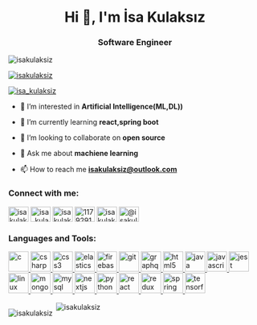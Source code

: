 <h1 align="center">Hi 👋, I'm İsa Kulaksız</h1>
<h3 align="center">Software Engineer</h3>

<p align="left"> <img src="https://komarev.com/ghpvc/?username=isakulaksiz&label=Profile%20views&color=0e75b6&style=flat" alt="isakulaksiz" /> </p>

<p align="left"> <a href="https://github.com/ryo-ma/github-profile-trophy"><img src="https://github-profile-trophy.vercel.app/?username=isakulaksiz" alt="isakulaksiz" /></a> </p>

<p align="left"> <a href="https://twitter.com/isa_kulaksiz" target="blank"><img src="https://img.shields.io/twitter/follow/isa_kulaksiz?logo=twitter&style=for-the-badge" alt="isa_kulaksiz" /></a> </p>

- 🔭 I’m interested in **Artificial Intelligence(ML,DL))**

- 🌱 I’m currently learning **react,spring boot**

- 👯 I’m looking to collaborate on **open source**

- 💬 Ask me about **machiene learning**

- 📫 How to reach me **isakulaksiz@outlook.com**

<h3 align="left">Connect with me:</h3>
<p align="left">
<a href="https://codepen.io/isakulaksiz" target="blank"><img align="center" src="https://cdn.jsdelivr.net/npm/simple-icons@3.0.1/icons/codepen.svg" alt="isakulaksiz" height="30" width="40" /></a>
<a href="https://twitter.com/isa_kulaksiz" target="blank"><img align="center" src="https://cdn.jsdelivr.net/npm/simple-icons@3.0.1/icons/twitter.svg" alt="isa_kulaksiz" height="30" width="40" /></a>
<a href="https://linkedin.com/in/isakulaksiz" target="blank"><img align="center" src="https://cdn.jsdelivr.net/npm/simple-icons@3.0.1/icons/linkedin.svg" alt="isakulaksiz" height="30" width="40" /></a>
<a href="https://stackoverflow.com/users/11792914" target="blank"><img align="center" src="https://cdn.jsdelivr.net/npm/simple-icons@3.0.1/icons/stackoverflow.svg" alt="11792914" height="30" width="40" /></a>
<a href="https://instagram.com/isakulakszz" target="blank"><img align="center" src="https://cdn.jsdelivr.net/npm/simple-icons@3.0.1/icons/instagram.svg" alt="isakulakszz" height="30" width="40" /></a>
<a href="https://medium.com/@isakulaksiz.ce" target="blank"><img align="center" src="https://cdn.jsdelivr.net/npm/simple-icons@3.0.1/icons/medium.svg" alt="@isakulaksiz.ce" height="30" width="40" /></a>
</p>

<h3 align="left">Languages and Tools:</h3>
<p align="left"> <a href="https://www.cprogramming.com/" target="_blank"> <img src="https://devicons.github.io/devicon/devicon.git/icons/c/c-original.svg" alt="c" width="40" height="40"/> </a> <a href="https://www.w3schools.com/cs/" target="_blank"> <img src="https://devicons.github.io/devicon/devicon.git/icons/csharp/csharp-original.svg" alt="csharp" width="40" height="40"/> </a> <a href="https://www.w3schools.com/css/" target="_blank"> <img src="https://devicons.github.io/devicon/devicon.git/icons/css3/css3-original-wordmark.svg" alt="css3" width="40" height="40"/> </a> <a href="https://www.elastic.co" target="_blank"> <img src="https://www.vectorlogo.zone/logos/elastic/elastic-icon.svg" alt="elasticsearch" width="40" height="40"/> </a> <a href="https://firebase.google.com/" target="_blank"> <img src="https://www.vectorlogo.zone/logos/firebase/firebase-icon.svg" alt="firebase" width="40" height="40"/> </a> <a href="https://git-scm.com/" target="_blank"> <img src="https://www.vectorlogo.zone/logos/git-scm/git-scm-icon.svg" alt="git" width="40" height="40"/> </a> <a href="https://graphql.org" target="_blank"> <img src="https://www.vectorlogo.zone/logos/graphql/graphql-icon.svg" alt="graphql" width="40" height="40"/> </a> <a href="https://www.w3.org/html/" target="_blank"> <img src="https://devicons.github.io/devicon/devicon.git/icons/html5/html5-original-wordmark.svg" alt="html5" width="40" height="40"/> </a> <a href="https://www.java.com" target="_blank"> <img src="https://devicons.github.io/devicon/devicon.git/icons/java/java-original-wordmark.svg" alt="java" width="40" height="40"/> </a> <a href="https://developer.mozilla.org/en-US/docs/Web/JavaScript" target="_blank"> <img src="https://devicons.github.io/devicon/devicon.git/icons/javascript/javascript-original.svg" alt="javascript" width="40" height="40"/> </a> <a href="https://jestjs.io" target="_blank"> <img src="https://www.vectorlogo.zone/logos/jestjsio/jestjsio-icon.svg" alt="jest" width="40" height="40"/> </a> <a href="https://www.linux.org/" target="_blank"> <img src="https://devicons.github.io/devicon/devicon.git/icons/linux/linux-original.svg" alt="linux" width="40" height="40"/> </a> <a href="https://www.mongodb.com/" target="_blank"> <img src="https://devicons.github.io/devicon/devicon.git/icons/mongodb/mongodb-original-wordmark.svg" alt="mongodb" width="40" height="40"/> </a> <a href="https://www.mysql.com/" target="_blank"> <img src="https://devicons.github.io/devicon/devicon.git/icons/mysql/mysql-original-wordmark.svg" alt="mysql" width="40" height="40"/> </a> <a href="https://nextjs.org/" target="_blank"> <img src="https://cdn.worldvectorlogo.com/logos/nextjs-3.svg" alt="nextjs" width="40" height="40"/> </a> <a href="https://www.python.org" target="_blank"> <img src="https://devicons.github.io/devicon/devicon.git/icons/python/python-original.svg" alt="python" width="40" height="40"/> </a> <a href="https://reactjs.org/" target="_blank"> <img src="https://devicons.github.io/devicon/devicon.git/icons/react/react-original-wordmark.svg" alt="react" width="40" height="40"/> </a> <a href="https://redux.js.org" target="_blank"> <img src="https://devicons.github.io/devicon/devicon.git/icons/redux/redux-original.svg" alt="redux" width="40" height="40"/> </a> <a href="https://spring.io/" target="_blank"> <img src="https://www.vectorlogo.zone/logos/springio/springio-icon.svg" alt="spring" width="40" height="40"/> </a> <a href="https://www.tensorflow.org" target="_blank"> <img src="https://www.vectorlogo.zone/logos/tensorflow/tensorflow-icon.svg" alt="tensorflow" width="40" height="40"/> </a> </p>

<p style="float: left;"><img align="left" src="https://github-readme-stats.vercel.app/api/top-langs?username=isakulaksiz&show_icons=true&locale=en&layout=compact" alt="isakulaksiz" /></p>

<p>&nbsp;<img align="center" src="https://github-readme-stats.vercel.app/api?username=isakulaksiz&show_icons=true&locale=en" alt="isakulaksiz" /></p>

